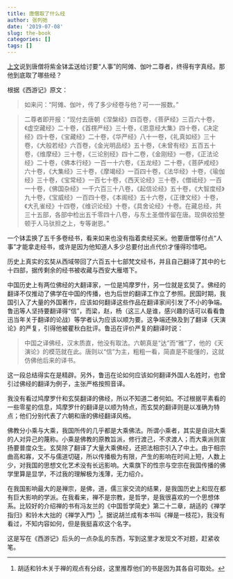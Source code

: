 ```yaml
---
title: 唐僧取了什么经
author: 张列弛
date: '2019-07-08'
slug: the-book
categories: []
tags: []
---
```

[上文](https://www.liechi.org/cn/2019/07/a-trip-to-the-west/)说到唐僧将紫金钵盂送给讨要“人事”的阿傩、伽叶二尊者，终得有字真经。那他到底取了哪些经？  

根据《西游记》原文：  

> 如来问：“阿傩、伽叶，传了多少经卷与他？可一一报数。”  

> 二尊者即开报：“现付去唐朝《涅槃经》四百卷，《菩萨经》三百六十卷，《虚空藏经》二十卷，《首楞严经》三十卷，《恩意经大集》四十卷，《决定经》四十卷，《宝藏经》二十卷，《华严经》八十一卷，《礼真如经》三十卷，《大般若经》六百卷，《金光明品经》五十卷，《未曾有经》五百五十卷，《维摩经》三十卷，《三论别经》四十二卷，《金刚经》一卷，《正法论经》二十卷，《佛本行经》一百一十六卷，《五龙经》二十卷，《菩萨戒经》六十卷，《大集经》三十卷，《摩竭经》一百四十卷，《法华经》十卷，《瑜伽经》三十卷，《宝常经》一百七十卷，《西天论经》三十卷，《僧祗经》一百一十卷，《佛国杂经》一千六百三十八卷，《起信论经》五十卷，《大智度经》九十卷，《宝威经》一百四十卷，《本阁经》五十六卷，《正律文经》十卷，《大孔雀经》十四卷，《维识论经》十卷，《具舍论经》十卷。在藏总经，共三十五部，各部中检出五千零四十八卷，与东土圣僧传留在唐。现俱收拾整顿于人马驮担之上，专等谢恩。”   

一个钵盂换了五千多卷经书，看来如来也没有指着卖经买米。他要唐僧等付点“人事”才能拿走经书，或许是因为他知道人多少总要付出点代价才懂得珍惜吧。   

历史上真实的玄奘从西域带回了六百五十七部梵文经书，并且自己翻译了其中的七十四部，据传剩余的经书被收藏与西安大雁塔下。    

中国历史上有两位佛经的大翻译家，一位是鸠摩罗什，另一位就是玄奘了。佛经的翻译不仅推动了佛学在中国的传播，也为后世的翻译工作立了参照。民国时期，我国引入了大量的外国著作，应该如何翻译这些作品在翻译家间引发了不小的争端。鲁迅等人坚持要翻译得“信”，而梁，赵，杨（这三人是谁，感兴趣的话可以看看鲁迅当年关于翻译的论战）等学者认为应该以顺为要。这争端还殃及到了翻译《天演论》的严复，引得他被瞿秋白批评。鲁迅在评价严复的翻译时说：  

> 中国之译佛经，汉末质直，他没有取法。六朝真是“达”而“雅”了，他的《天演论》的模范就在此。唐则以“信”为主，粗粗一看，简直是不能懂的，这就仿佛他后来的译书。  

这一段总结得实在是精辟。另外，鲁迅在论如何应该如何翻译外国人名姓时，也曾引过佛经的翻译为例子，主张严格按照音译。   

我没有看过鸠摩罗什和玄奘翻译的佛经，所以不知道二者何如。不过根据平素看的一些零星的信息，鸠摩罗什的翻译是以顺为特点，而玄奘的翻译则是以准确为特点；他们分别代表了六朝和唐的佛经翻译风格。   

佛教分小乘与大乘，我国所传的几乎都是大乘佛法。所谓小乘者，其实是自诩大乘的人对异己的蔑称。小乘是佛教的原教旨派，修行渡己，不求渡人；而大乘派则宣扬要普度众生。玄奘除了翻译了大量大乘佛经，还把法相宗引入了中土。由于相宗曲高和寡，又不与儒道切磋，所以传播极为有限，产生的影响在时间上短，人数上少，对我国的思想文化艺术没有长远影响。大乘旗下的性宗与空宗在我国传播的佛学里算是显学，不过我的理解极为浅薄，无力绍介。  

在我国影响最大的是禅宗，是佛，道，儒三家交流的结果，是我国历史上和现在都有巨大影响的学派。在我看来，禅不是宗教，是哲学，是我很喜欢的一个思想体系。比较好的介绍禅的书有冯友兰的《中国哲学简史》第二十二章，胡适的《禅学指归》和铃木大拙的《禅学入門》[^guandian]。据说胡兰成有本书叫《禅是一枝花》，我没有看过，不知内容如何，但是我挺喜欢这个名字。   

这是写在《西游记》后头的一点杂乱的东西，写到这里才发现文不对题，赶紧收笔。


[^guandian]: 胡适和铃木关于禅的观点有分歧，这里推荐他们的书是因为其各自可取处。





